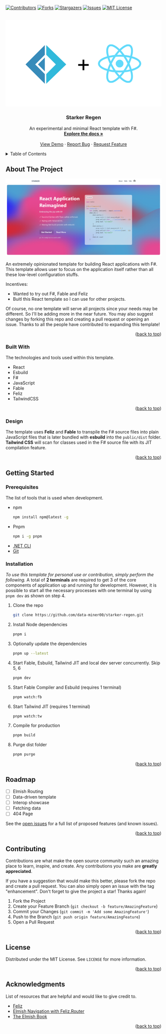 <a name="readme-top"></a>

<!-- PROJECT SHIELDS -->

[![Contributors][contributors-shield]][contributors-url]
[![Forks][forks-shield]][forks-url]
[![Stargazers][stars-shield]][stars-url]
[![Issues][issues-shield]][issues-url]
[![MIT License][license-shield]][license-url]

<!-- PROJECT LOGO -->
<br />
<div align="center">
  <a href="/">
    <img src="public/assets/fsharp-react.png" />
  </a>

  <h3 align="center">Starker Regen</h3>

  <p align="center">
    An experimental and minimal React template with F#.
    <br />
    <a href="https://github.com/data-miner00/starker-regen"><strong>Explore the docs »</strong></a>
    <br />
    <br />
    <a href="https://github.com/data-miner00/starker-regen">View Demo</a>
    ·
    <a href="https://github.com/data-miner00/starker-regen/issues">Report Bug</a>
    ·
    <a href="https://github.com/data-miner00/starker-regen/issues">Request Feature</a>
  </p>
</div>

<!-- TABLE OF CONTENTS -->
<details>
  <summary>Table of Contents</summary>
  <ol>
    <li>
      <a href="#about-the-project">About The Project</a>
      <ul>
        <li><a href="#built-with">Built With</a></li>
        <li><a href="#design">Design</a></li>
      </ul>
    </li>
    <li>
      <a href="#getting-started">Getting Started</a>
      <ul>
        <li><a href="#prerequisites">Prerequisites</a></li>
        <li><a href="#installation">Installation</a></li>
      </ul>
    </li>
    <li><a href="#usage">Usage</a></li>
    <li><a href="#roadmap">Roadmap</a></li>
    <li><a href="#contributing">Contributing</a></li>
    <li><a href="#license">License</a></li>
    <li><a href="#acknowledgments">Acknowledgments</a></li>
  </ol>
</details>

<!-- ABOUT THE PROJECT -->

## About The Project

![Template screenshot](/public/assets/screenshot.png)

An extremely opinionated template for building React applications with F#. This template allows user to focus on the application itself rather than all these low-level configuration stuffs.

Incentives:

- Wanted to try out F#, Fable and Feliz
- Buitl this React template so I can use for other projects.

Of course, no one template will serve all projects since your needs may be different. So I'll be adding more in the near future. You may also suggest changes by forking this repo and creating a pull request or opening an issue. Thanks to all the people have contributed to expanding this template!

<p align="right">(<a href="#readme-top">back to top</a>)</p>

### Built With

The technologies and tools used within this template.

- React
- Esbuild
- F#
- JavaScript
- Fable
- Feliz
- TailwindCSS

<p align="right">(<a href="#readme-top">back to top</a>)</p>

<!-- DESIGN -->

### Design

The template uses **Feliz** and **Fable** to transpile the F# source files into plain JavaScript files that is later bundled with **esbuild** into the `public/dist` folder. **Tailwind CSS** will scan for classes used in the F# source file with its JIT compilation feature.

<p align="right">(<a href="#readme-top">back to top</a>)</p>

<!-- GETTING STARTED -->

## Getting Started

### Prerequisites

The list of tools that is used when development.

- npm
  ```sh
  npm install npm@latest -g
  ```
- Pnpm
  ```sh
  npm i -g pnpm
  ```
- [.NET CLI](https://dotnet.microsoft.com/en-us/download)
- [Git](https://git-scm.com/downloads)

### Installation

_To use this template for personal use or contribution, simply perform the following._ A total of **2 terminals** are required to get 3 of the core components of application up and running for development. However, it is possible to start all the necessary processes with one terminal by using `pnpm dev` as shown on step 4.

1. Clone the repo
   ```sh
   git clone https://github.com/data-miner00/starker-regen.git
   ```
2. Install Node dependencies
   ```sh
   pnpm i
   ```
3. Optionally update the dependencies
   ```sh
   pnpm up --latest
   ```
4. Start Fable, Esbuild, Tailwind JIT and local dev server concurrently. Skip 5, 6
   ```sh
   pnpm dev
   ```
5. Start Fable Compiler and Esbuild (requires 1 terminal)
   ```sh
   pnpm watch:fb
   ```
6. Start Tailwind JIT (requires 1 terminal)
   ```sh
   pnpm watch:tw
   ```
7. Compile for production
   ```sh
   pnpm build
   ```
8. Purge dist folder
   ```sh
   pnpm purge
   ```

<p align="right">(<a href="#readme-top">back to top</a>)</p>

<!-- ROADMAP -->

## Roadmap

- [ ] Elmish Routing
- [ ] Data-driven template
- [ ] Interop showcase
- [ ] Fetching data
- [ ] 404 Page

See the [open issues](https://github.com/data-miner00/starker-regen/issues) for a full list of proposed features (and known issues).

<p align="right">(<a href="#readme-top">back to top</a>)</p>

<!-- CONTRIBUTING -->

## Contributing

Contributions are what make the open source community such an amazing place to learn, inspire, and create. Any contributions you make are **greatly appreciated**.

If you have a suggestion that would make this better, please fork the repo and create a pull request. You can also simply open an issue with the tag "enhancement".
Don't forget to give the project a star! Thanks again!

1. Fork the Project
2. Create your Feature Branch (`git checkout -b feature/AmazingFeature`)
3. Commit your Changes (`git commit -m 'Add some AmazingFeature'`)
4. Push to the Branch (`git push origin feature/AmazingFeature`)
5. Open a Pull Request

<p align="right">(<a href="#readme-top">back to top</a>)</p>

<!-- LICENSE -->

## License

Distributed under the MIT License. See `LICENSE` for more information.

<p align="right">(<a href="#readme-top">back to top</a>)</p>

<!-- ACKNOWLEDGMENTS -->

## Acknowledgments

List of resources that are helpful and would like to give credit to.

- [Feliz](https://zaid-ajaj.github.io/Feliz/#/)
- [Elmish Navigation with Feliz.Router](https://www.compositional-it.com/news-blog/elmish-navigation-with-feliz-router/)
- [The Elmish Book](https://zaid-ajaj.github.io/the-elmish-book/#/)

<p align="right">(<a href="#readme-top">back to top</a>)</p>

<!-- MARKDOWN LINKS & IMAGES -->

[contributors-shield]: https://img.shields.io/github/contributors/data-miner00/starker-regen.svg?style=for-the-badge
[contributors-url]: https://github.com/data-miner00/starker-regen/graphs/contributors
[forks-shield]: https://img.shields.io/github/forks/data-miner00/starker-regen.svg?style=for-the-badge
[forks-url]: https://github.com/data-miner00/starker-regen/network/members
[stars-shield]: https://img.shields.io/github/stars/data-miner00/starker-regen.svg?style=for-the-badge
[stars-url]: https://github.com/data-miner00/starker-regen/stargazers
[issues-shield]: https://img.shields.io/github/issues/data-miner00/starker-regen.svg?style=for-the-badge
[issues-url]: https://github.com/data-miner00/starker-regen/issues
[license-shield]: https://img.shields.io/github/license/data-miner00/starker-regen.svg?style=for-the-badge
[license-url]: https://github.com/data-miner00/starker-regen/blob/master/LICENSE.txt
[product-screenshot]: images/screenshot.png
